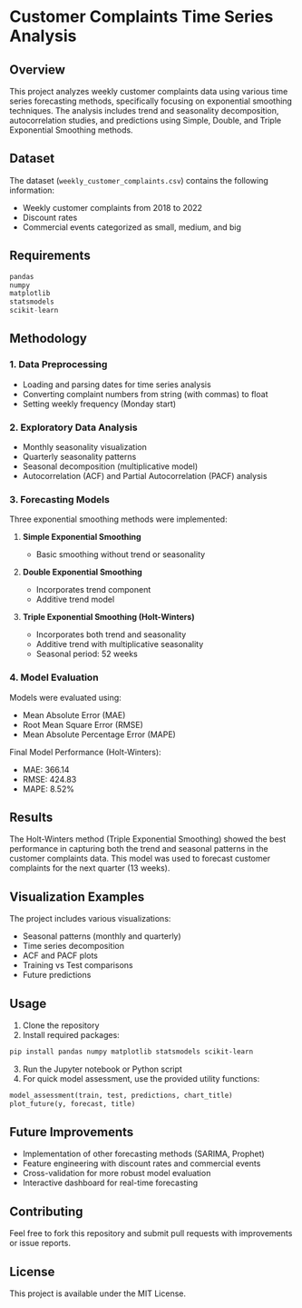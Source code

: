 # Customer Complaints Time Series Analysis

## Overview
This project analyzes weekly customer complaints data using various time series forecasting methods, specifically focusing on exponential smoothing techniques. The analysis includes trend and seasonality decomposition, autocorrelation studies, and predictions using Simple, Double, and Triple Exponential Smoothing methods.

## Dataset
The dataset (`weekly_customer_complaints.csv`) contains the following information:
- Weekly customer complaints from 2018 to 2022
- Discount rates
- Commercial events categorized as small, medium, and big

## Requirements
```python
pandas
numpy
matplotlib
statsmodels
scikit-learn
```

## Methodology

### 1. Data Preprocessing
- Loading and parsing dates for time series analysis
- Converting complaint numbers from string (with commas) to float
- Setting weekly frequency (Monday start)

### 2. Exploratory Data Analysis
- Monthly seasonality visualization
- Quarterly seasonality patterns
- Seasonal decomposition (multiplicative model)
- Autocorrelation (ACF) and Partial Autocorrelation (PACF) analysis

### 3. Forecasting Models
Three exponential smoothing methods were implemented:

1. **Simple Exponential Smoothing**
   - Basic smoothing without trend or seasonality

2. **Double Exponential Smoothing**
   - Incorporates trend component
   - Additive trend model

3. **Triple Exponential Smoothing (Holt-Winters)**
   - Incorporates both trend and seasonality
   - Additive trend with multiplicative seasonality
   - Seasonal period: 52 weeks

### 4. Model Evaluation
Models were evaluated using:
- Mean Absolute Error (MAE)
- Root Mean Square Error (RMSE)
- Mean Absolute Percentage Error (MAPE)

Final Model Performance (Holt-Winters):
- MAE: 366.14
- RMSE: 424.83
- MAPE: 8.52%

## Results
The Holt-Winters method (Triple Exponential Smoothing) showed the best performance in capturing both the trend and seasonal patterns in the customer complaints data. This model was used to forecast customer complaints for the next quarter (13 weeks).

## Visualization Examples
The project includes various visualizations:
- Seasonal patterns (monthly and quarterly)
- Time series decomposition
- ACF and PACF plots
- Training vs Test comparisons
- Future predictions

## Usage
1. Clone the repository
2. Install required packages:
```bash
pip install pandas numpy matplotlib statsmodels scikit-learn
```
3. Run the Jupyter notebook or Python script
4. For quick model assessment, use the provided utility functions:
```python
model_assessment(train, test, predictions, chart_title)
plot_future(y, forecast, title)
```

## Future Improvements
- Implementation of other forecasting methods (SARIMA, Prophet)
- Feature engineering with discount rates and commercial events
- Cross-validation for more robust model evaluation
- Interactive dashboard for real-time forecasting

## Contributing
Feel free to fork this repository and submit pull requests with improvements or issue reports.

## License
This project is available under the MIT License.

